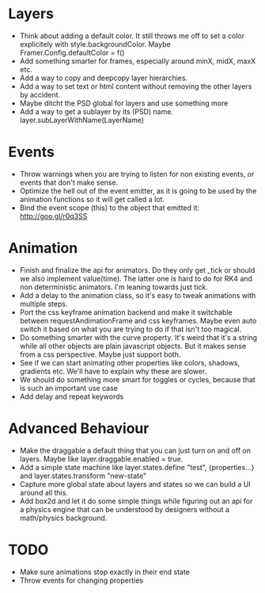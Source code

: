 # Layers

- Think about adding a default color. It still throws me off to set a color explicitely with style.backgroundColor. Maybe Framer.Config.defaultColor = f()
- Add something smarter for frames, especially around minX, midX, maxX etc.
- Add a way to copy and deepcopy layer hierarchies.
- Add a way to set text or html content without removing the other layers by accident.
- Maybe ditcht the PSD global for layers and use something more 
- Add a way to get a sublayer by its (PSD) name. layer.subLayerWithName(LayerName)


# Events

- Throw warnings when you are trying to listen for non existing events, or events that don't make sense.
- Optimize the hell out of the event emitter, as it is going to be used by the animation functions so it will get called a lot.
- Bind the event scope (this) to the object that emitted it: http://goo.gl/r0q3SS

# Animation

- Finish and finalize the api for animators. Do they only get _tick or should we also implement value(time). The latter one is hard to do for RK4 and non deterministic animators. I'm leaning towards just tick.
- Add a delay to the animation class, so it's easy to tweak animations with multiple steps.
- Port the css keyframe animation backend and make it switchable between requestAndimationFrame and css keyframes. Maybe even auto switch it based on what you are trying to do if that isn't too magical.
- Do something smarter with the curve property. It's weird that it's a string while all other objects are plain javascript objects. But it makes sense from a css perspective. Maybe just support both.
- See if we can start animating other properties like colors, shadows, gradients etc. We'll have to explain why these are slower.
- We should do something more smart for toggles or cycles, because that is such an important use case
- Add delay and repeat keywords

# Advanced Behaviour

- Make the draggable a default thing that you can just turn on and off on layers. Maybe like layer.draggable.enabled = true.
- Add a simple state machine like layer.states.define "test", {properties...} and layer.states.transform "new-state"
- Capture more global state about layers and states so we can build a UI around all this.
- Add box2d and let it do some simple things while figuring out an api for a physics engine that can be understood by designers without a math/physics background.


# TODO

- Make sure animations stop exactly in their end state
- Throw events for changing properties 

